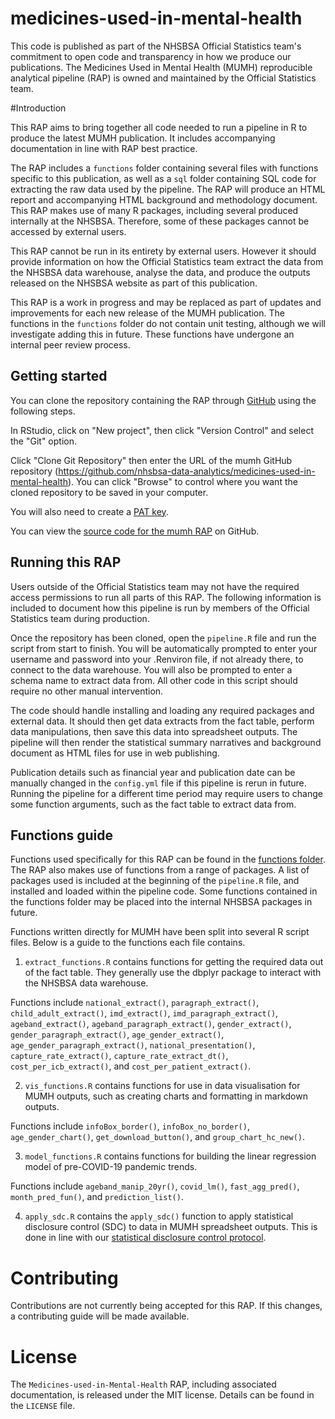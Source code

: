 # medicines-used-in-mental-health

This code is published as part of the NHSBSA Official Statistics team's commitment to open code and transparency in how we produce our publications. The Medicines Used in Mental Health (MUMH) reproducible analytical pipeline (RAP) is owned and maintained by the Official Statistics team.

#Introduction

This RAP aims to bring together all code needed to run a pipeline in R to produce the latest MUMH publication. It includes accompanying documentation in line with RAP best practice. 

The RAP includes a `functions` folder containing several files with functions specific to this publication, as well as a `sql` folder containing SQL code for extracting the raw data used by the pipeline. The RAP will produce an HTML report and accompanying HTML background and methodology document. This RAP makes use of many R packages, including several produced internally at the NHSBSA. Therefore, some of these packages cannot be accessed by external users. 

This RAP cannot be run in its entirety by external users. However it should provide information on how the Official Statistics team extract the data from the NHSBSA data warehouse, analyse the data, and produce the outputs released on the NHSBSA website as part of this publication.

This RAP is a work in progress and may be replaced as part of updates and improvements for each new release of the MUMH publication. The functions in the `functions` folder do not contain unit testing, although we will investigate adding this in future. These functions have undergone an internal peer review process.

## Getting started

You can clone the repository containing the RAP through [GitHub](https://github.com/) using the following steps.

In RStudio, click on "New project", then click "Version Control" and select the "Git" option.

Click "Clone Git Repository" then enter the URL of the mumh GitHub repository (https://github.com/nhsbsa-data-analytics/medicines-used-in-mental-health). You can click "Browse" to control where you want the cloned repository to be saved in your computer.

You will also need to create a [PAT key](https://docs.github.com/en/authentication/keeping-your-account-and-data-secure/managing-your-personal-access-tokens).

You can view the [source code for the mumh RAP](https://github.com/nhsbsa-data-analytics/medicines-used-in-mental-health) on GitHub.

## Running this RAP

Users outside of the Official Statistics team may not have the required access permissions to run all parts of this RAP. The following information is included to document how this pipeline is run by members of the Official Statistics team during production.

Once the repository has been cloned, open the `pipeline.R` file and run the script from start to finish. You will be automatically prompted to enter your username and password into your .Renviron file, if not already there, to connect to the data warehouse. You will also be prompted to enter a schema name to extract data from. All other code in this script should require no other manual intervention.

The code should handle installing and loading any required packages and external data. It should then get data extracts from the fact table, perform data manipulations, then save this data into spreadsheet outputs. The pipeline will then render the statistical summary narratives and background document as HTML files for use in web publishing.

Publication details such as financial year and publication date can be manually changed in the `config.yml` file if this pipeline is rerun in future. Running the pipeline for a different time period may require users to change some function arguments, such as the fact table to extract data from.

## Functions guide

Functions used specifically for this RAP can be found in the [functions folder](https://github.com/nhsbsa-data-analytics/medicines-used-in-mental-health/tree/main/functions). The RAP also makes use of functions from a range of packages. A list of packages used is included at the beginning of the `pipeline.R` file, and installed and loaded within the pipeline code. Some functions contained in the functions folder may be placed into the internal NHSBSA packages in future.

Functions written directly for MUMH have been split into several R script files. Below is a guide to the functions each file contains.

1. `extract_functions.R` contains functions for getting the required data out of the fact table. They generally use the dbplyr package to interact with the NHSBSA data warehouse. 

Functions include `national_extract()`, `paragraph_extract()`, `child_adult_extract()`, `imd_extract()`, `imd_paragraph_extract()`, `ageband_extract()`, `ageband_paragraph_extract()`, `gender_extract()`, `gender_paragraph_extract()`, `age_gender_extract()`, `age_gender_paragraph_extract()`, `national_presentation()`, `capture_rate_extract()`, `capture_rate_extract_dt()`, `cost_per_icb_extract()`, and `cost_per_patient_extract()`.

2. `vis_functions.R` contains functions for use in data visualisation for MUMH outputs, such as creating charts and formatting in markdown outputs. 

Functions include `infoBox_border()`, `infoBox_no_border()`, `age_gender_chart()`, `get_download_button()`, and `group_chart_hc_new()`.

3. `model_functions.R` contains functions for building the linear regression model of pre-COVID-19 pandemic trends.

Functions include `ageband_manip_20yr()`, `covid_lm()`, `fast_agg_pred()`, `month_pred_fun()`, and `prediction_list()`.

4. `apply_sdc.R` contains the `apply_sdc()` function to apply statistical disclosure control (SDC) to data in MUMH spreadsheet outputs. This is done in line with our [statistical disclosure control protocol](https://www.nhsbsa.nhs.uk/policies-and-procedures). 


# Contributing

Contributions are not currently being accepted for this RAP. If this changes, a contributing guide will be made available.

# License

The `Medicines-used-in-Mental-Health` RAP, including associated documentation, is released under the MIT license. Details can be found in the `LICENSE` file.
